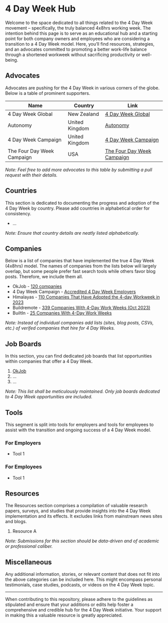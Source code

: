 # 4 Day Week Hub

Welcome to the space dedicated to all things related to the 4 Day Week movement – specifically, the truly balanced 4x8hrs working week. The intention behind this page is to serve as an educational hub and a starting point for both company owners and employees who are considering a transition to a 4 Day Week model. Here, you’ll find resources, strategies, and an advocates committed to promoting a better work-life balance through a shortened workweek without sacrificing productivity or well-being.

## Advocates

Advocates are pushing for the 4 Day Week in various corners of the globe. Below is a table of prominent supporters.

| Name              | Country       | Link                                 |
|-------------------|---------------|--------------------------------------|
| 4 Day Week Global        | New Zealand     | [4 Day Week Global](https://www.4dayweek.com/)                            |
| Autonomy        | United Kingdom     | [Autonomy](https://autonomy.work/)                            |
| 4 Day Week Campaign        | United Kingdom     | [4 Day Week Campaign](https://www.4dayweek.co.uk/)                            |
| The Four Day Week Campaign               | USA           | [The Four Day Week Campaign](https://workfour.org/)                                  |

*Note: Feel free to add more advocates to this table by submitting a pull request with their details.*

## Countries

This section is dedicated to documenting the progress and adoption of the 4 Day Week by country. Please add countries in alphabetical order for consistency.

- ...

*Note: Ensure that country details are neatly listed alphabetically.*

## Companies

Below is a list of companies that have implemented the true 4 Day Week (4x8hrs) model. The names of companies from the lists below will largely overlap, but some people prefer fast search tools while others favor blog posts. Therefore, we include them all. 

- OkJob - [120 companies](https://www.okjob.io/companies)
- 4 Day Week Campaign - [Accredited 4 Day Week Employers](https://www.4dayweek.co.uk/employers)
- Himalayas - [110 Companies That Have Adopted the 4-day Workweek in 2023](https://himalayas.app/advice/companies-with-4-day-workweeks)
- Buildremote - [339 Companies With 4-Day Work Weeks (Oct 2023)](https://buildremote.co/four-day-week/4-day-work-week-companies/)
- BuiltIn - [25 Companies With 4-Day Work Weeks](https://builtin.com/company-culture/companies-with-4-day-work-weeks)

*Note: Instead of individual companies add lists (sites, blog posts, CSVs, etc.) of verifed companies that hire for 4 Day Weeks.*

## Job Boards

In this section, you can find dedicated job boards that list opportunities within companies that offer a 4 Day Week.

1. [OkJob](https://www.okjob.io/jobs)
2. ...
3. ...

*Note: This list shall be meticulously maintained. Only job boards dedicated to 4 Day Week opportunities are included.*

## Tools

This segment is split into tools for employers and tools for employees to assist with the transition and ongoing success of a 4 Day Week model.

### For Employers

- Tool 1

### For Employees

- Tool 1

## Resources

The Resources section comprises a compilation of valuable research papers, surveys, and studies that provide insights into the 4 Day Week implementation and its effects. It excludes links from mainstream news sites and blogs.

1. Resource A

*Note: Submissions for this section should be data-driven and of academic or professional caliber.*

## Miscellaneous

Any additional information, stories, or relevant content that does not fit into the above categories can be included here. This might encompass personal testimonials, case studies, podcasts, or videos on the 4 Day Week topic.

---

When contributing to this repository, please adhere to the guidelines as stipulated and ensure that your additions or edits help foster a comprehensive and credible hub for the 4 Day Week initiative. Your support in making this a valuable resource is greatly appreciated.
